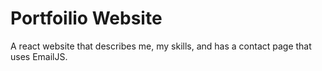# Portfoilio Website
A react website that describes me, my skills, and has a contact page that uses EmailJS.
